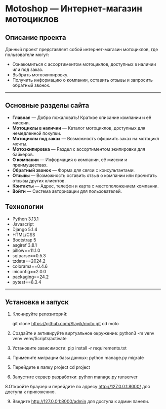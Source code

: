 # Motoshop — Интернет-магазин мотоциклов

## Описание проекта
Данный проект представляет собой интернет-магазин мотоциклов, где пользователи могут:
- Ознакомиться с ассортиментом мотоциклов, доступных в наличии или под заказ.
- Выбрать мотоэкипировку.
- Получить информацию о компании, оставить отзывы и запросить обратный звонок.

---

## Основные разделы сайта
- **Главная** — Добро пожаловать! Краткое описание компании и её миссии.
- **Мотоциклы в наличии** — Каталог мотоциклов, доступных для немедленной покупки.
- **Мотоциклы под заказ** — Возможность оформить заказ на мотоцикл мечты.
- **Мотоэкипировка** — Раздел с ассортиментом экипировки для байкеров.
- **О компании** — Информация о компании, её миссии и преимуществах.
- **Обратный звонок** — Форма для связи с консультантами.
- **Отзывы** — Возможность оставить отзыв о компании или прочитать отзывы других клиентов.
- **Контакты** — Адрес, телефон и карта с местоположением компании.
- **Войти** — Система авторизации для пользователей.

## Технологии
- Python 3.13.1
- Javascript
- Django 5.1.4
- HTML/CSS
- Bootstrap 5
- asgiref 3.8.1 
- pillow==11.1.0
- sqlparse==0.5.3
- tzdata==2024.2
- colorama==0.4.6
- iniconfig==2.0.0
- packaging==24.2
- pytest==8.3.4
---

## Установка и запуск

1. Клонируйте репозиторий:

   git clone https://github.com/Slayik/moto.git
   cd moto
   
3. Создайте и активируйте виртуальное окружение:
   python3 -m venv venv
   venv/Scripts/activate
   
4. Установите зависимости:
   pip install -r requirements.txt
   
5. Примените миграции базы данных:
   python manage.py migrate
   
6. Перейдите в папку project
   cd project
   
7. Запустите сервер разработки:
   python manage.py runserver
   
8.Откройте браузер и перейдите по адресу http://127.0.0.1:8000/ для доступа к приложению.

9. Введите http://127.0.0.1:8000/admin для доступа к админ панели.
